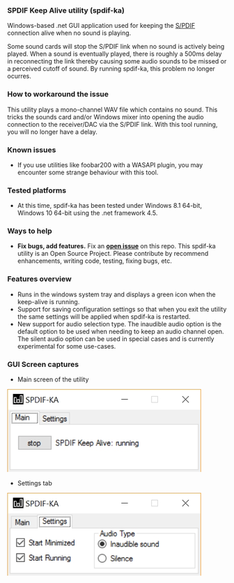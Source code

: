### SPDIF Keep Alive utility (spdif-ka)
Windows-based .net GUI application used for keeping the [S/PDIF](http://en.wikipedia.org/?title=S/PDIF) connection alive when no sound is playing.

Some sound cards will stop the S/PDIF link when no sound is actively being played.  When a sound is eventually played, there is roughly a 500ms delay in reconnecting the link thereby causing some audio sounds to be missed or a perceived cutoff of sound.  By running spdif-ka, this problem no longer ocurres.   

### How to workaround the issue
This utility plays a mono-channel WAV file which contains no sound.  This tricks the sounds card and/or Windows mixer into opening the audio connection to the receiver/DAC via the S/PDIF link.  With this tool running, you will no longer have a delay.

### Known issues
- If you use utilities like foobar200 with a WASAPI plugin, you may encounter some strange behaviour with this tool.  

### Tested platforms
- At this time, spdif-ka has been tested under Windows 8.1 64-bit, Windows 10 64-bit using the .net framework 4.5.

### Ways to help
- **Fix bugs, add features.** Fix an **[open issue](https://github.com/handruin/spdif-ka/issues?state=open)** on this repo. This spdif-ka utility is an Open Source Project.  Please contribute by recommend enhancements, writing code, testing, fixing bugs, etc.

### Features overview
- Runs in the windows system tray and displays a green icon when the keep-alive is running.
- Support for saving configuration settings so that when you exit the utility the same settings will be applied when spdif-ka is restarted.
- New support for audio selection type.  The inaudible audio option is the default option to be used when needing to keep an audio channel open.  The silent audio option can be used in special cases and is currently experimental for some use-cases.

### GUI Screen captures
- Main screen of the utility

![ScreenShot](/screen-captures/spdif-ka_sc1.jpg)
- Settings tab

![ScreenShot](/screen-captures/spdif-ka_sc2.jpg)
